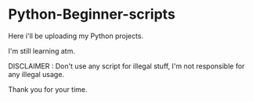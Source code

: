 # Python-Beginner-scripts

Here i'll be uploading my Python projects.

I'm still learning atm.

DISCLAIMER : Don't use any script for illegal stuff, I'm not responsible for any illegal usage.

Thank you for your time.

